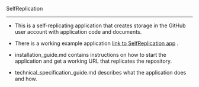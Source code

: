 SelfReplication
____________________________________________________________________________________________________

* This is a self-replicating application that creates storage in the GitHub user account
with application code and documents.

* There is a working example application [link to SelfReplication app](https://selfreplica.herokuapp.com) .

* installation_guide.md contains instructions on how to start the application and get
a working URL that replicates the repository.

* technical_specification_guide.md describes what the application does and how.
